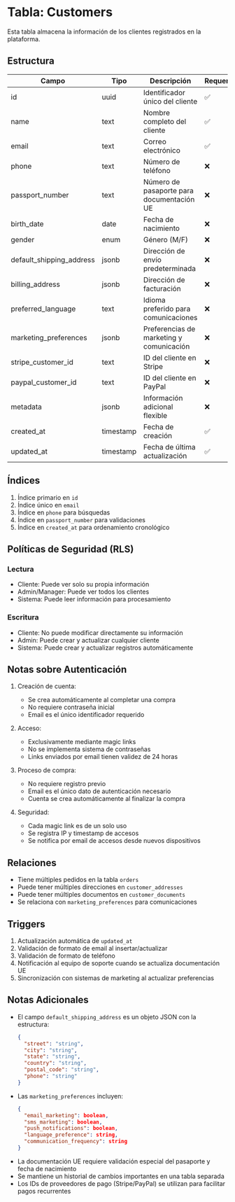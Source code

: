 # Tabla: Customers

Esta tabla almacena la información de los clientes registrados en la plataforma.

## Estructura

| Campo | Tipo | Descripción | Requerido |
|-------|------|-------------|-----------|
| id | uuid | Identificador único del cliente | ✅ |
| name | text | Nombre completo del cliente | ✅ |
| email | text | Correo electrónico | ✅ |
| phone | text | Número de teléfono | ❌ |
| passport_number | text | Número de pasaporte para documentación UE | ❌ |
| birth_date | date | Fecha de nacimiento | ❌ |
| gender | enum | Género (M/F) | ❌ |
| default_shipping_address | jsonb | Dirección de envío predeterminada | ❌ |
| billing_address | jsonb | Dirección de facturación | ❌ |
| preferred_language | text | Idioma preferido para comunicaciones | ❌ |
| marketing_preferences | jsonb | Preferencias de marketing y comunicación | ❌ |
| stripe_customer_id | text | ID del cliente en Stripe | ❌ |
| paypal_customer_id | text | ID del cliente en PayPal | ❌ |
| metadata | jsonb | Información adicional flexible | ❌ |
| created_at | timestamp | Fecha de creación | ✅ |
| updated_at | timestamp | Fecha de última actualización | ✅ |

## Índices

1. Índice primario en `id`
2. Índice único en `email`
3. Índice en `phone` para búsquedas
4. Índice en `passport_number` para validaciones
5. Índice en `created_at` para ordenamiento cronológico

## Políticas de Seguridad (RLS)

### Lectura
- Cliente: Puede ver solo su propia información
- Admin/Manager: Puede ver todos los clientes
- Sistema: Puede leer información para procesamiento

### Escritura
- Cliente: No puede modificar directamente su información
- Admin: Puede crear y actualizar cualquier cliente
- Sistema: Puede crear y actualizar registros automáticamente

## Notas sobre Autenticación

1. Creación de cuenta:
   - Se crea automáticamente al completar una compra
   - No requiere contraseña inicial
   - Email es el único identificador requerido

2. Acceso:
   - Exclusivamente mediante magic links
   - No se implementa sistema de contraseñas
   - Links enviados por email tienen validez de 24 horas

3. Proceso de compra:
   - No requiere registro previo
   - Email es el único dato de autenticación necesario
   - Cuenta se crea automáticamente al finalizar la compra

4. Seguridad:
   - Cada magic link es de un solo uso
   - Se registra IP y timestamp de accesos
   - Se notifica por email de accesos desde nuevos dispositivos

## Relaciones

- Tiene múltiples pedidos en la tabla `orders`
- Puede tener múltiples direcciones en `customer_addresses`
- Puede tener múltiples documentos en `customer_documents`
- Se relaciona con `marketing_preferences` para comunicaciones

## Triggers

1. Actualización automática de `updated_at`
2. Validación de formato de email al insertar/actualizar
3. Validación de formato de teléfono
4. Notificación al equipo de soporte cuando se actualiza documentación UE
5. Sincronización con sistemas de marketing al actualizar preferencias

## Notas Adicionales

- El campo `default_shipping_address` es un objeto JSON con la estructura:
  ```json
  {
    "street": "string",
    "city": "string",
    "state": "string",
    "country": "string",
    "postal_code": "string",
    "phone": "string"
  }
  ```
- Las `marketing_preferences` incluyen:
  ```json
  {
    "email_marketing": boolean,
    "sms_marketing": boolean,
    "push_notifications": boolean,
    "language_preference": string,
    "communication_frequency": string
  }
  ```
- La documentación UE requiere validación especial del pasaporte y fecha de nacimiento
- Se mantiene un historial de cambios importantes en una tabla separada
- Los IDs de proveedores de pago (Stripe/PayPal) se utilizan para facilitar pagos recurrentes
